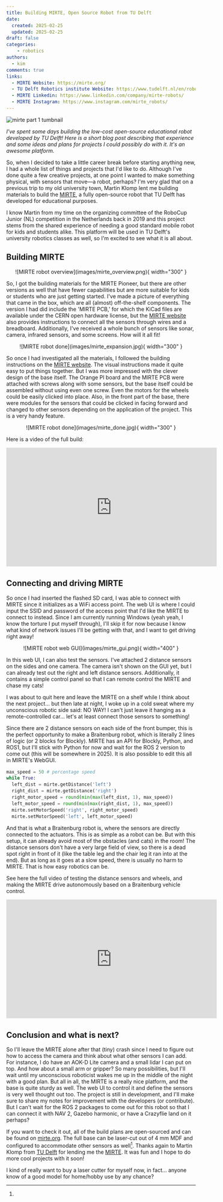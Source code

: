 ```yaml
---
title: Building MIRTE, Open Source Robot from TU Delft
date:
  created: 2025-02-25
  updated: 2025-02-25
draft: false
categories: 
    - robotics
authors:
  - kim
comments: true
links:
  - MIRTE Website: https://mirte.org/
  - TU Delft Robotics institute Website: https://www.tudelft.nl/en/robotics-institute/education
  - MIRTE Linkedin: https://www.linkedin.com/company/mirte-robots/
  - MIRTE Instagram: https://www.instagram.com/mirte_robots/
---
```


<script data-goatcounter="https://knmcguire.goatcounter.com/count"
async src="//gc.zgo.at/count.js"></script>

<p><img alt="mirte part 1 tumbnail" src="https://knmcguire.github.io/blog/images/mirte_done.jpg" width="100" /></p>

_I've spent some days building the low-cost open-source educational robot developed by TU Delft! Here is a short blog post describing that experience and some ideas and plans for projects I could possibly do with it. It's an awesome platform._

<!-- more -->

So, when I decided to take a little career break before starting anything new, I had a whole list of things and projects that I'd like to do. Although I've done quite a few creative projects, at one point I wanted to make something physical, with sensors that move—a robot, perhaps? I'm very glad that on a previous trip to my old university town, Martin Klomp lent me building materials to build the [MIRTE](https://mirte.org/), a fully open-source robot that TU Delft has developed for educational purposes.

I know Martin from my time on the organizing committee of the RoboCup Junior (NL) competition in the Netherlands back in 2019 and this project stems from the shared experience of needing a good standard mobile robot for kids and students alike. This platform will be used in TU Delft's university robotics classes as well, so I'm excited to see what it is all about.


## Building  MIRTE

<center>![MIRTE robot overview](images/mirte_overview.png){ width="300" }</center>

So, I got the building materials for the MIRTE Pioneer, but there are other versions as well that have fewer capabilities but are more suitable for kids or students who are just getting started. I've made a picture of everything that came in the box, which are all (almost) off-the-shelf components. The version I had did include the 'MIRTE PCB,' for which the KiCad files are available under the CERN open hardware license, but the [MIRTE website](https://mirte.org/) also provides instructions to connect all the sensors through wires and a breadboard. Additionally, I've received a whole bunch of sensors like sonar, camera, infrared sensors, and some screens. How will it all fit!

<center>![MIRTE robot done](images/mirte_expansion.jpg){ width="300" }</center>

So once I had investigated all the materials, I followed the building instructions on the [MIRTE website](https://mirte.org/). The visual instructions made it quite easy to put things together. But I was more impressed with the clever design of the base itself. The Orange PI board and the MIRTE PCB were attached with screws along with some sensors, but the base itself could be assembled without using even one screw. Even the motors for the wheels could be easily clicked into place. Also, in the front part of the base, there were modules for the sensors that could be clicked in facing forward and changed to other sensors depending on the application of the project. This is a very handy feature.


<center>![MIRTE robot done](images/mirte_done.jpg){ width="300" }</center>

Here is a video of the full build:

<center><iframe width="560" height="315" src="https://www.youtube.com/embed/JcqcggjcqF8?si=GLnWwj4mbfMycYdx" title="YouTube video player" frameborder="0" allow="accelerometer; autoplay; clipboard-write; encrypted-media; gyroscope; picture-in-picture; web-share" referrerpolicy="strict-origin-when-cross-origin" allowfullscreen></iframe></center>

## Connecting and driving MIRTE

So once I had inserted the flashed SD card, I was able to connect with MIRTE since it initializes as a WiFi access point. The web UI is where I could input the SSID and password of the access point that I'd like the MIRTE to connect to instead. Since I am currently running Windows (yeah yeah, I know the torture I put myself through), I'll skip it for now because I know what kind of network issues I'll be getting with that, and I want to get driving right away!

<center>![MIRTE robot web GUI](images/mirte_gui.png){ width="400" }</center>

In this web UI, I can also test the sensors. I've attached 2 distance sensors on the sides and one camera. The camera isn't shown on the GUI yet, but I can already test out the right and left distance sensors. Additionally, it contains a simple control panel so that I can remote control the MIRTE and chase my cats!

I was about to quit here and leave the MIRTE on a shelf while I think about the next project... but then late at night, I woke up in a cold sweat where my unconscious robotic side said: NO WAY! I can't just leave it hanging as a remote-controlled car... let's at least connect those sensors to something!

Since there are 2 distance sensors on each side of the front bumper, this is the perfect opportunity to make a Braitenburg robot, which is literally 2 lines of logic (or 2 blocks for Blockly). MIRTE has an API for Blockly, Python, and ROS1, but I'll stick with Python for now and wait for the ROS 2 version to come out (this will be somewhere in 2025). It is also possible to edit this all in MIRTE's WebGUI.


```python
max_speed = 50 # percentage speed
while True:
  left_dist = mirte.getDistance('left')
  right_dist = mirte.getDistance('right')
  right_motor_speed = round(min(max(left_dist, 1), max_speed))
  left_motor_speed = round(min(max(right_dist, 1), max_speed))
  mirte.setMotorSpeed('right', right_motor_speed)
  mirte.setMotorSpeed('left', left_motor_speed)
```

And that is what a Braitenburg robot is, where the sensors are directly connected to the actuators. This is as simple as a robot can be. But with this setup, it can already avoid most of the obstacles (and cats) in the room! The distance sensors don't have a very large field of view, so there is a dead spot right in front of it (like the table leg and the chair leg it ran into at the end). But as long as it goes at a slow speed, there is usually no harm to MIRTE. That is how easy robotics can be.

See here the full video of testing the distance sensors and wheels, and making the MIRTE drive autonomously based on a Braitenburg vehicle control.


<center><iframe width="560" height="315" src="https://www.youtube.com/embed/CBb7-vnnBmc?si=iLKSgSTNvPmbG5Hd" title="YouTube video player" frameborder="0" allow="accelerometer; autoplay; clipboard-write; encrypted-media; gyroscope; picture-in-picture; web-share" referrerpolicy="strict-origin-when-cross-origin" allowfullscreen></iframe></center>

## Conclusion and what is next?
So I'll leave the MIRTE alone after that (tiny) crash since I need to figure out how to access the camera and think about what other sensors I can add. For instance, I do have an AOK-D Lite camera and a small lidar I can put on top. And how about a small arm or gripper? So many possibilities, but I'll wait until my unconscious roboticist wakes me up in the middle of the night with a good plan. But all in all, the MIRTE is a really nice platform, and the base is quite sturdy as well. The web UI to control it and define the sensors is very well thought out too. The project is still in development, and I'll make sure to share my notes for improvement with the developers (or contribute). But I can't wait for the ROS 2 packages to come out for this robot so that I can connect it with NAV 2, Gazebo harmonic, or have a Crazyflie land on it perhaps?

If you want to check it out, all of the build plans are open-sourced and can be found on [mirte.org](https://mirte.org/). The full base can be laser-cut out of 4 mm MDF and configured to accommodate other sensors as well[^1]. Thanks again to Martin Klomp from [TU Delft](https://www.tudelft.nl/) for lending me the [MIRTE](https://mirte.org/). It was fun and I hope to do more cool projects with it soon!

[^1]: 
  I kind of really want to buy a laser cutter for myself now, in fact... anyone know of a good model for home/hobby use by any chance?
